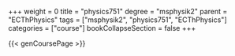 +++
weight = 0
title = "physics751"
degree = "msphysik2"
parent = "ECThPhysics"
tags = ["msphysik2", "physics751", "ECThPhysics"]
categories = ["course"]
bookCollapseSection = false
+++

{{< genCoursePage >}}
